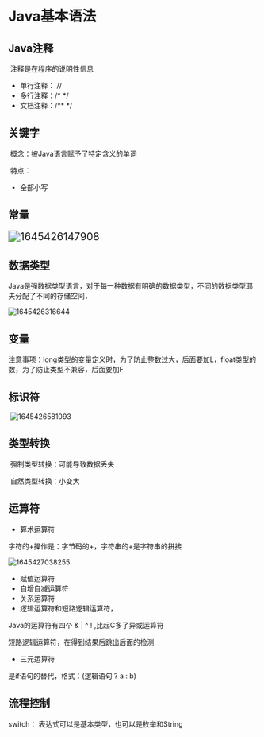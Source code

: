 # Java基本语法

## Java注释

​	注释是在程序的说明性信息

* 单行注释： // 
* 多行注释：/* */
* 文档注释：/**    */

## 关键字

​	概念：被Java语言赋予了特定含义的单词

​	特点：

* 全部小写 

## 常量

​	<img src="C:\Users\坤\AppData\Roaming\Typora\typora-user-images\1645426147908.png" alt="1645426147908" style="zoom:150%;" />

## 数据类型

​	Java是强数据类型语言，对于每一种数据有明确的数据类型，不同的数据类型耶夫分配了不同的存储空间，

![1645426316644](C:\Users\坤\AppData\Roaming\Typora\typora-user-images\1645426316644.png)

## 变量

​	注意事项：long类型的变量定义时，为了防止整数过大，后面要加L，float类型的数，为了防止类型不兼容，后面要加F

## 标识符

​	![1645426581093](C:\Users\坤\AppData\Roaming\Typora\typora-user-images\1645426581093.png)

## 类型转换

​	强制类型转换：可能导致数据丢失

​	自然类型转换：小变大

## 运算符

* 算术运算符

字符的+操作是：字节码的+，字符串的+是字符串的拼接

![1645427038255](C:\Users\坤\AppData\Roaming\Typora\typora-user-images\1645427038255.png)

* 赋值运算符
* 自增自减运算符
* 关系运算符
* 逻辑运算符和短路逻辑运算符，

Java的运算符有四个 & | ^ ! ,比起C多了异或运算符

短路逻辑运算符，在得到结果后跳出后面的检测

* 三元运算符

是if语句的替代，格式：(逻辑语句 ? a : b)

## 流程控制

switch： 表达式可以是基本类型，也可以是枚举和String